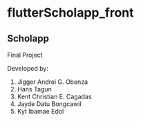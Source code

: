 # flutterScholapp_front
## Scholapp

Final Project

Developed by:

1. Jigger Andrei G. Obenza
2. Hans Tagun
3. Kent Christian E. Cagadas
4. Jayde Datu Bongcawil
5. Kyt Ibamae Edol

